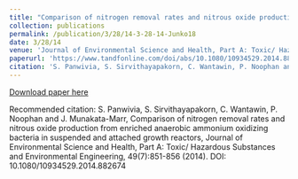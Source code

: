 ```yaml
---
title: "Comparison of nitrogen removal rates and nitrous oxide production from enriched anaerobic ammonium oxidizing bacteria in suspended and attached growth reactors"
collection: publications
permalink: /publication/3/28/14-3-28-14-Junko18
date: 3/28/14
venue: 'Journal of Environmental Science and Health, Part A: Toxic/ Hazardous Substances and Environmental Engineering'
paperurl: 'https://www.tandfonline.com/doi/abs/10.1080/10934529.2014.882674'
citation: 'S. Panwivia, S. Sirvithayapakorn, C. Wantawin, P. Noophan and J. Munakata-Marr, Comparison of nitrogen removal rates and nitrous oxide production from enriched anaerobic ammonium oxidizing bacteria in suspended and attached growth reactors, Journal of Environmental Science and Health, Part A: Toxic/ Hazardous Substances and Environmental Engineering, 49(7):851-856 (2014). DOI: 10.1080/10934529.2014.882674'
---
```


<a href='https://www.tandfonline.com/doi/abs/10.1080/10934529.2014.882674'>Download paper here</a>

Recommended citation: S. Panwivia, S. Sirvithayapakorn, C. Wantawin, P. Noophan and J. Munakata-Marr, Comparison of nitrogen removal rates and nitrous oxide production from enriched anaerobic ammonium oxidizing bacteria in suspended and attached growth reactors, Journal of Environmental Science and Health, Part A: Toxic/ Hazardous Substances and Environmental Engineering, 49(7):851-856 (2014). DOI: 10.1080/10934529.2014.882674